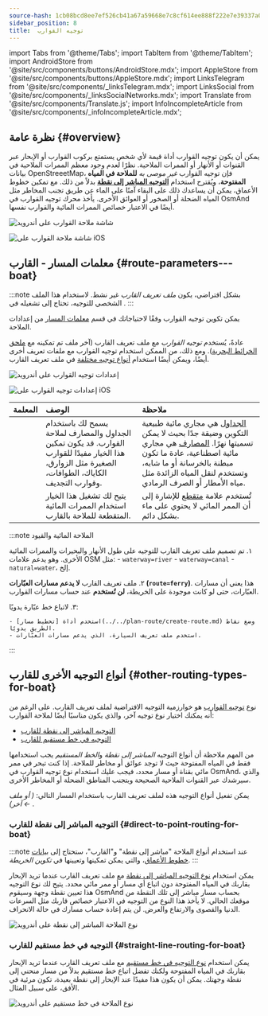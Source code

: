 ```yaml
---
source-hash: 1cb08bcd8ee7ef526cb41a67a59668e7c8cf614ee888f222e7e39337a0e136c1
sidebar_position: 8
title:  توجيه القوارب
---
```

import Tabs from '@theme/Tabs';
import TabItem from '@theme/TabItem';
import AndroidStore from '@site/src/components/buttons/AndroidStore.mdx';
import AppleStore from '@site/src/components/buttons/AppleStore.mdx';
import LinksTelegram from '@site/src/components/_linksTelegram.mdx';
import LinksSocial from '@site/src/components/_linksSocialNetworks.mdx';
import Translate from '@site/src/components/Translate.js';
import InfoIncompleteArticle from '@site/src/components/_infoIncompleteArticle.mdx';



## نظرة عامة {#overview}

يمكن أن يكون توجيه القوارب أداة قيمة لأي شخص يستمتع بركوب القوارب أو الإبحار عبر القنوات أو الأنهار أو الممرات الملاحية. نظرًا لعدم وجود معظم الممرات الملاحية في بيانات OpenStreeetMap، فإن توجيه القوارب *غير موصى به* **للملاحة في المياه المفتوحة**، ويُقترح استخدام **[التوجيه المباشر إلى نقطة](#direct-to-point-routing-for-boat)** بدلاً من ذلك. مع تمكين خطوط الأعماق، يمكن أن يساعدك ذلك على البقاء آمنًا على الماء عن طريق تجنب المخاطر مثل المياه الضحلة أو الصخور أو العوائق الأخرى.
يأخذ محرك توجيه القوارب في OsmAnd أيضًا في الاعتبار خصائص الممرات المائية والقوارب نفسها.

<Tabs groupId="operating-systems" queryString="current-os">

<TabItem value="android" label="أندرويد">

![شاشة ملاحة القوارب على أندرويد](@site/static/img/navigation/boat/boat_navigation_android.png)

</TabItem>

<TabItem value="ios" label="iOS">  

![شاشة ملاحة القوارب على iOS](@site/static/img/navigation/boat/boat_navigation_ios.png)  

</TabItem>

</Tabs>  

## معلمات المسار - القارب {#route-parameters---boat}

:::note
بشكل افتراضي، يكون *ملف تعريف القارب* غير نشط. لاستخدام هذا الملف الشخصي للتوجيه، تحتاج إلى تشغيله في *<Translate android="true" ids="shared_string_menu,shared_string_settings,application_profiles"/>*.
:::

يمكن تكوين توجيه القوارب وفقًا لاحتياجاتك في قسم [معلمات المسار](../../navigation/guidance/navigation-settings.md#route-parameters) من إعدادات الملاحة.

عادةً، يُستخدم *توجيه القوارب* مع ملف تعريف القارب (آخر ملف تم تمكينه مع [ملحق الخرائط البحرية](../../plugins/nautical-charts.md)). ومع ذلك، من الممكن استخدام توجيه القوارب مع ملفات تعريف أخرى أيضًا، ويمكن أيضًا استخدام [أنواع توجيه مختلفة](#other-routing-types-for-boat) في ملف تعريف القارب.


<Tabs groupId="operating-systems" queryString="current-os">

<TabItem value="android" label="أندرويد">


![إعدادات توجيه القوارب على أندرويد](@site/static/img/navigation/routing/boat_routing_andr.png)  

</TabItem>

<TabItem value="ios" label="iOS">

![إعدادات توجيه القوارب على iOS](@site/static/img/navigation/routing/boat_routing_ios.png)  

</TabItem>

</Tabs>

| المعلمة | الوصف | ملاحظة |
|:------------|:---------------|:---------------|
| *<Translate android="true" ids="routing_attr_allow_streams_name"/>* | يسمح لك باستخدام الجداول والمصارف لملاحة القوارب. قد يكون تمكين هذا الخيار مفيدًا للقوارب الصغيرة مثل الزوارق، الكاياك، الطوافات، وقوارب التجديف. | [الجداول](https://wiki.openstreetmap.org/wiki/Tag:waterway%3Dstream) هي مجاري مائية طبيعية التكوين وضيقة جدًا بحيث لا يمكن تسميتها نهرًا. [المصارف](https://wiki.openstreetmap.org/wiki/Tag:waterway%3Ddrain) هي مجاري مائية اصطناعية، عادة ما تكون مبطنة بالخرسانة أو ما شابه، وتستخدم لنقل المياه الزائدة مثل مياه الأمطار أو الصرف الرمادي. |
| *<Translate android="true" ids="routing_attr_allow_intermittent_name"/>* | يتيح لك تشغيل هذا الخيار استخدام الممرات المائية المتقطعة للملاحة بالقارب. | تُستخدم علامة [متقطع](https://wiki.openstreetmap.org/wiki/Key:intermittent) للإشارة إلى أن الممر المائي لا يحتوي على ماء بشكل دائم. |


:::note الملاحة المائية والقيود

١. تم تصميم ملف تعريف القارب للتوجيه على طول الأنهار والبحيرات والممرات المائية الأخرى. وهو يدعم علامات OSM مثل:
    - `waterway=river`
    - `waterway=canal`
    - `natural=water`، إلخ.

٢. ملف تعريف القارب **لا يدعم مسارات العبّارات (`route=ferry`)**. هذا يعني أن مسارات العبّارات، حتى لو كانت موجودة على الخريطة، **لن تُستخدم** عند حساب مسارات القوارب.

٣. لاتباع خط عبّارة يدويًا:

    - استخدم أداة [تخطيط مسار](../../plan-route/create-route.md) وضع نقاط الطريق يدويًا.
    - استخدم ملف تعريف السيارة، الذي يدعم مسارات العبّارات.

:::

## أنواع التوجيه الأخرى للقارب {#other-routing-types-for-boat}

نوع [توجيه القوارب](#route-parameters---boat) هو خوارزمية التوجيه الافتراضية لملف تعريف القارب. على الرغم من أنه يمكنك اختيار نوع توجيه آخر، والذي يكون مناسبًا أيضًا لملاحة القوارب:

 - [التوجيه المباشر إلى نقطة للقارب](./boat-navigation.md#direct-to-point-routing-for-boat)
 - [التوجيه في خط مستقيم للقارب](./boat-navigation.md#straight-line-routing-for-boat)

من المهم ملاحظة أن أنواع التوجيه *المباشر إلى نقطة* و*الخط المستقيم* يجب استخدامها فقط في المياه المفتوحة حيث لا توجد عوائق أو مخاطر للملاحة. إذا كنت تبحر في ممر مائي بقناة أو مسار محدد، فيجب عليك استخدام نوع توجيه القوارب في OsmAnd، والذي سيرشدك عبر القنوات الملاحية الصحيحة ويتجنب المناطق الضحلة أو المخاطر الأخرى.

يمكن تفعيل أنواع التوجيه هذه لملف تعريف القارب باستخدام المسار التالي: *<Translate android="true" ids="shared_string_menu,shared_string_settings,configure_profile"/> (<Translate android="true" ids="app_mode_boat"/> أو ملف آخر) ← <Translate android="true" ids="routing_settings_2,nav_type_hint"/>*.


### التوجيه المباشر إلى نقطة للقارب {#direct-to-point-routing-for-boat}

:::note
عند استخدام أنواع الملاحة "مباشر إلى نقطة" و"القارب"، ستحتاج إلى [بيانات خطوط الأعماق](../../plugins/nautical-charts.md#nautical-map-style)، والتي يمكن تمكينها وتعيينها في *تكوين الخريطة*.
:::

يمكن استخدام [نوع التوجيه المباشر إلى نقطة](./direct-to-point-routing.md) مع ملف تعريف القارب عندما تريد الإبحار بقاربك في المياه المفتوحة دون اتباع أي مسار أو ممر مائي محدد. يتيح لك نوع التوجيه هذا تعيين نقطة وجهة وسيقوم OsmAnd بحساب مسار مباشر إلى تلك النقطة من موقعك الحالي. لا يأخذ هذا النوع من التوجيه في الاعتبار خصائص قاربك مثل السرعات الدنيا والقصوى والارتفاع والعرض. لن يتم إعادة حساب مسارك في حالة الانحراف.

![نوع الملاحة المباشر إلى نقطة على أندرويد](@site/static/img/navigation/boat/direct_navigation_type_android.png)


### التوجيه في خط مستقيم للقارب {#straight-line-routing-for-boat}

يمكن استخدام [نوع التوجيه في خط مستقيم](./straight-line-routing) مع ملف تعريف القارب عندما تريد الإبحار بقاربك في المياه المفتوحة ولكنك تفضل اتباع خط مستقيم بدلاً من مسار منحني إلى نقطة وجهتك. يمكن أن يكون هذا مفيدًا عند الإبحار إلى نقطة بعيدة، تكون مرئية في الأفق، على سبيل المثال.

![نوع الملاحة في خط مستقيم على أندرويد](@site/static/img/navigation/boat/straight_navigation_type_android.png)